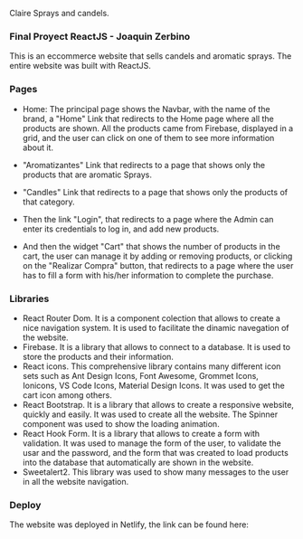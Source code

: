 Claire Sprays and candels.

### Final Proyect ReactJS - Joaquin Zerbino

This is an eccommerce website that sells candels and aromatic sprays. The entire website was built with ReactJS.

### Pages

- Home: The principal page shows the Navbar, with the name of the brand, a "Home" Link that redirects to the Home page where all the products are shown. All the products came from Firebase, displayed in a grid, and the user can click on one of them to see more information about it.

- "Aromatizantes" Link that redirects to a page that shows only the products that are aromatic Sprays.
- "Candles" Link that redirects to a page that shows only the products of that category.
- Then the link "Login", that redirects to a page where the Admin can enter its credentials to log in, and add new products.
- And then the widget "Cart" that shows the number of products in the cart, the user can manage it by adding or removing products, or clicking on the "Realizar Compra" button, that redirects to a page where the user has to fill a form with his/her information to complete the purchase.

### Libraries

- React Router Dom. It is a component colection that allows to create a nice navigation system. It is used to facilitate the dinamic navegation of the website.
- Firebase. It is a library that allows to connect to a database. It is used to store the products and their information.
- React icons. This comprehensive library contains many different icon sets such as Ant Design Icons, Font Awesome, Grommet Icons, Ionicons, VS Code Icons, Material Design Icons. It was used to get the cart icon among others.
- React Bootstrap. It is a library that allows to create a responsive website, quickly and easily. It was used to create all the website. The Spinner component was used to show the loading animation.
- React Hook Form. It is a library that allows to create a form with validation. It was used to manage the form of the user, to validate the usar and the password, and the form that was created to load products into the database that automatically are shown in the website.
- Sweetalert2. This library was used to show many messages to the user in all the website navigation.

### Deploy

The website was deployed in Netlify, the link can be found here:
